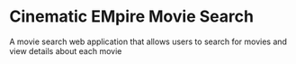 # Cinematic EMpire Movie Search
A movie search web application that allows users to search for movies and view details about each movie

